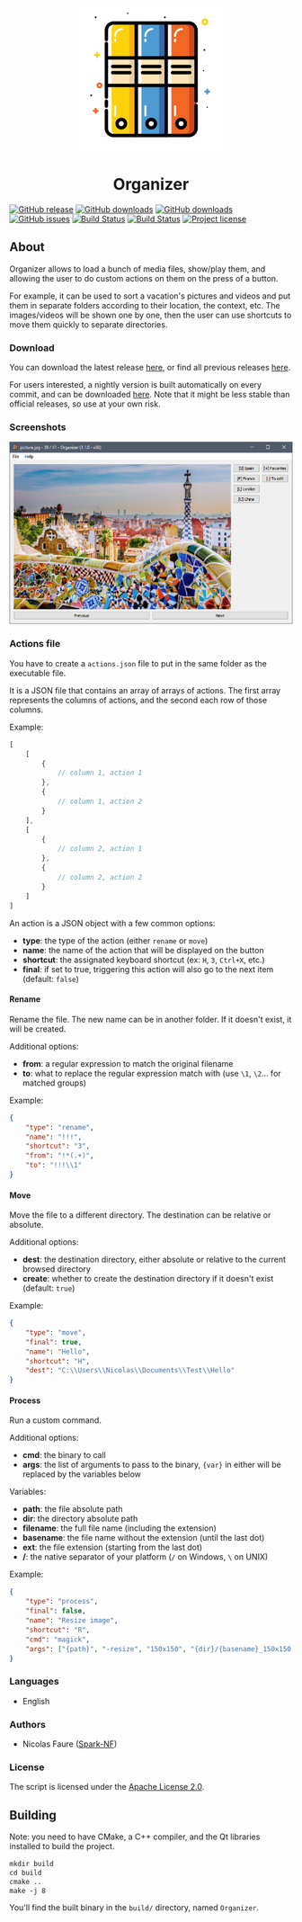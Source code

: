 <p align="center"><img src="resources/images/readme.png" alt="" /></p>

<h1 align="center">Organizer</h1>

[![GitHub release](https://img.shields.io/github/release/Spark-NF/organizer.svg)](https://github.com/Spark-NF/organizer/releases/latest)
[![GitHub downloads](https://img.shields.io/github/downloads/Spark-NF/organizer/latest/total.svg)](https://github.com/Spark-NF/organizer/releases/latest)
[![GitHub downloads](https://img.shields.io/github/downloads/Spark-NF/organizer/total.svg)](https://github.com/Spark-NF/organizer/releases)
[![GitHub issues](https://img.shields.io/github/issues/Spark-NF/organizer.svg)](https://github.com/Spark-NF/organizer/issues)
[![Build Status](https://travis-ci.org/Spark-NF/organizer.svg?branch=master)](https://travis-ci.org/Spark-NF/organizer)
[![Build Status](https://ci.appveyor.com/api/projects/status/lm08r4q0kuui7a5y/branch/master?svg=true)](https://ci.appveyor.com/project/Spark-NF/organizer)
[![Project license](https://img.shields.io/github/license/Spark-NF/organizer.svg)](https://raw.githubusercontent.com/Spark-NF/organizer/develop/LICENSE)

## About
Organizer allows to load a bunch of media files, show/play them, and allowing the user to do custom actions on them on the press of a button.

For example, it can be used to sort a vacation's pictures and videos and put them in separate folders according to their location, the context, etc. The images/videos will be shown one by one, then the user can use shortcuts to move them quickly to separate directories.

### Download
You can download the latest release [here](https://github.com/Spark-NF/organizer/releases/latest), or find all previous releases [here](https://github.com/Spark-NF/organizer/releases).

For users interested, a nightly version is built automatically on every commit, and can be downloaded [here](https://github.com/Spark-NF/organizer/releases/nightly). Note that it might be less stable than official releases, so use at your own risk.

### Screenshots

![Main](resources/images/screenshots/main.png)

### Actions file
You have to create a `actions.json` file to put in the same folder as the executable file.

It is a JSON file that contains an array of arrays of actions. The first array represents the columns of actions, and the second each row of those columns.

Example:
```js
[
    [
        {
            // column 1, action 1
        },
        {
            // column 1, action 2
        }
    ],
    [
        {
            // column 2, action 1
        },
        {
            // column 2, action 2
        }
    ]
]
```

An action is a JSON object with a few common options:
* **type**: the type of the action (either `rename` or `move`)
* **name**: the name of the action that will be displayed on the button
* **shortcut**: the assignated keyboard shortcut (ex: `H`, `3`, `Ctrl+X`, etc.)
* **final**: if set to true, triggering this action will also go to the next item (default: `false`)

#### Rename
Rename the file. The new name can be in another folder. If it doesn't exist, it will be created.

Additional options:
* **from**: a regular expression to match the original filename
* **to**: what to replace the regular expression match with (use `\1`, `\2`... for matched groups)

Example:
```json
{
    "type": "rename",
    "name": "!!!",
    "shortcut": "3",
    "from": "!*(.+)",
    "to": "!!!\\1"
}
```

#### Move
Move the file to a different directory. The destination can be relative or absolute.

Additional options:
* **dest**: the destination directory, either absolute or relative to the current browsed directory
* **create**: whether to create the destination directory if it doesn't exist (default: `true`)

Example:
```json
{
    "type": "move",
    "final": true,
    "name": "Hello",
    "shortcut": "H",
    "dest": "C:\\Users\\Nicolas\\Documents\\Test\\Hello"
}
```

#### Process
Run a custom command.

Additional options:
* **cmd**: the binary to call
* **args**: the list of arguments to pass to the binary, `{var}` in either will be replaced by the variables below

Variables:
* **path**: the file absolute path
* **dir**: the directory absolute path
* **filename**: the full file name (including the extension)
* **basename**: the file name without the extension (until the last dot)
* **ext**: the file extension (starting from the last dot)
* **/**: the native separator of your platform (`/` on Windows, `\` on UNIX)

Example:
```json
{
    "type": "process",
    "final": false,
    "name": "Resize image",
    "shortcut": "R",
    "cmd": "magick",
    "args": ["{path}", "-resize", "150x150", "{dir}/{basename}_150x150.{ext}"]
}
```

### Languages
* English

### Authors
* Nicolas Faure ([Spark-NF](https://github.com/Spark-NF))

### License
The script is licensed under the [Apache License 2.0](http://www.apache.org/licenses/LICENSE-2.0).

## Building
Note: you need to have CMake, a C++ compiler, and the Qt libraries installed to build the project.

```
mkdir build
cd build
cmake ..
make -j 8
```

You'll find the built binary in the `build/` directory, named `Organizer`.